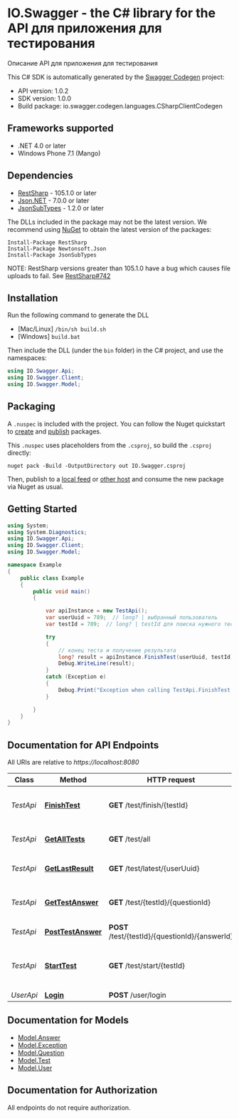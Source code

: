 # IO.Swagger - the C# library for the API для приложения для тестирования

Описание API для приложения для тестирования

This C# SDK is automatically generated by the [Swagger Codegen](https://github.com/swagger-api/swagger-codegen) project:

- API version: 1.0.2
- SDK version: 1.0.0
- Build package: io.swagger.codegen.languages.CSharpClientCodegen

<a name="frameworks-supported"></a>
## Frameworks supported
- .NET 4.0 or later
- Windows Phone 7.1 (Mango)

<a name="dependencies"></a>
## Dependencies
- [RestSharp](https://www.nuget.org/packages/RestSharp) - 105.1.0 or later
- [Json.NET](https://www.nuget.org/packages/Newtonsoft.Json/) - 7.0.0 or later
- [JsonSubTypes](https://www.nuget.org/packages/JsonSubTypes/) - 1.2.0 or later

The DLLs included in the package may not be the latest version. We recommend using [NuGet](https://docs.nuget.org/consume/installing-nuget) to obtain the latest version of the packages:
```
Install-Package RestSharp
Install-Package Newtonsoft.Json
Install-Package JsonSubTypes
```

NOTE: RestSharp versions greater than 105.1.0 have a bug which causes file uploads to fail. See [RestSharp#742](https://github.com/restsharp/RestSharp/issues/742)

<a name="installation"></a>
## Installation
Run the following command to generate the DLL
- [Mac/Linux] `/bin/sh build.sh`
- [Windows] `build.bat`

Then include the DLL (under the `bin` folder) in the C# project, and use the namespaces:
```csharp
using IO.Swagger.Api;
using IO.Swagger.Client;
using IO.Swagger.Model;
```
<a name="packaging"></a>
## Packaging

A `.nuspec` is included with the project. You can follow the Nuget quickstart to [create](https://docs.microsoft.com/en-us/nuget/quickstart/create-and-publish-a-package#create-the-package) and [publish](https://docs.microsoft.com/en-us/nuget/quickstart/create-and-publish-a-package#publish-the-package) packages.

This `.nuspec` uses placeholders from the `.csproj`, so build the `.csproj` directly:

```
nuget pack -Build -OutputDirectory out IO.Swagger.csproj
```

Then, publish to a [local feed](https://docs.microsoft.com/en-us/nuget/hosting-packages/local-feeds) or [other host](https://docs.microsoft.com/en-us/nuget/hosting-packages/overview) and consume the new package via Nuget as usual.

<a name="getting-started"></a>
## Getting Started

```csharp
using System;
using System.Diagnostics;
using IO.Swagger.Api;
using IO.Swagger.Client;
using IO.Swagger.Model;

namespace Example
{
    public class Example
    {
        public void main()
        {

            var apiInstance = new TestApi();
            var userUuid = 789;  // long? | выбранный пользователь
            var testId = 789;  // long? | testId для поиска нужного теста

            try
            {
                // конец теста и получение результата
                long? result = apiInstance.FinishTest(userUuid, testId);
                Debug.WriteLine(result);
            }
            catch (Exception e)
            {
                Debug.Print("Exception when calling TestApi.FinishTest: " + e.Message );
            }

        }
    }
}
```

<a name="documentation-for-api-endpoints"></a>
## Documentation for API Endpoints

All URIs are relative to *https://localhost:8080*

Class | Method | HTTP request | Description
------------ | ------------- | ------------- | -------------
*TestApi* | [**FinishTest**](docs/TestApi.md#finishtest) | **GET** /test/finish/{testId} | конец теста и получение результата
*TestApi* | [**GetAllTests**](docs/TestApi.md#getalltests) | **GET** /test/all | Получить список тестов
*TestApi* | [**GetLastResult**](docs/TestApi.md#getlastresult) | **GET** /test/latest/{userUuid} | получение последнего результата
*TestApi* | [**GetTestAnswer**](docs/TestApi.md#gettestanswer) | **GET** /test/{testId}/{questionId} | получить вопрос и варианты ответа
*TestApi* | [**PostTestAnswer**](docs/TestApi.md#posttestanswer) | **POST** /test/{testId}/{questionId}/{answerId} | отправить ответ
*TestApi* | [**StartTest**](docs/TestApi.md#starttest) | **GET** /test/start/{testId} | запуск теста и получение количества вопросов
*UserApi* | [**Login**](docs/UserApi.md#login) | **POST** /user/login | логин


<a name="documentation-for-models"></a>
## Documentation for Models

 - [Model.Answer](docs/Answer.md)
 - [Model.Exception](docs/Exception.md)
 - [Model.Question](docs/Question.md)
 - [Model.Test](docs/Test.md)
 - [Model.User](docs/User.md)


<a name="documentation-for-authorization"></a>
## Documentation for Authorization

All endpoints do not require authorization.
